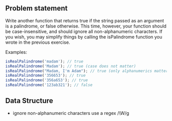 ## Problem statement

Write another function that returns true if the string passed as an argument is a palindrome, or false otherwise. This time, however, your function should be case-insensitive, and should ignore all non-alphanumeric characters. If you wish, you may simplify things by calling the isPalindrome function you wrote in the previous exercise.

Examples:

```js
isRealPalindrome('madam'); // true
isRealPalindrome('Madam'); // true (case does not matter)
isRealPalindrome("Madam, I'm Adam"); // true (only alphanumerics matter)
isRealPalindrome('356653'); // true
isRealPalindrome('356a653'); // true
isRealPalindrome('123ab321'); // false
```

## Data Structure

- ignore non-alphanumeric characters use a regex /\W/g
